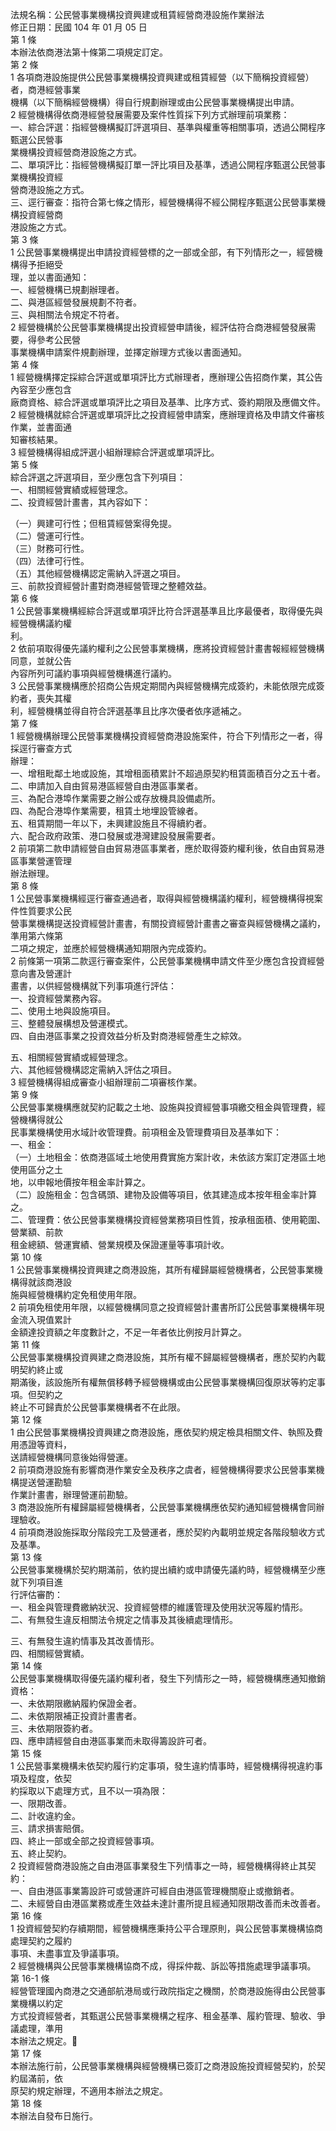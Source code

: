 法規名稱：公民營事業機構投資興建或租賃經營商港設施作業辦法  
修正日期：民國 104 年 01 月 05 日  
第 1 條  
本辦法依商港法第十條第二項規定訂定。  
第 2 條  
1 各項商港設施提供公民營事業機構投資興建或租賃經營（以下簡稱投資經營）者，商港經營事業  
機構（以下簡稱經營機構）得自行規劃辦理或由公民營事業機構提出申請。  
2 經營機構得依商港經營發展需要及案件性質採下列方式辦理前項業務：  
一、綜合評選：指經營機構擬訂評選項目、基準與權重等相關事項，透過公開程序甄選公民營事  
業機構投資經營商港設施之方式。  
二、單項評比：指經營機構擬訂單一評比項目及基準，透過公開程序甄選公民營事業機構投資經  
營商港設施之方式。  
三、逕行審查：指符合第七條之情形，經營機構得不經公開程序甄選公民營事業機構投資經營商  
港設施之方式。  
第 3 條  
1 公民營事業機構提出申請投資經營標的之一部或全部，有下列情形之一，經營機構得予拒絕受  
理，並以書面通知：  
一、經營機構已規劃辦理者。  
二、與港區經營發展規劃不符者。  
三、與相關法令規定不符者。  
2 經營機構於公民營事業機構提出投資經營申請後，經評估符合商港經營發展需要，得參考公民營  
事業機構申請案件規劃辦理，並擇定辦理方式後以書面通知。  
第 4 條  
1 經營機構擇定採綜合評選或單項評比方式辦理者，應辦理公告招商作業，其公告內容至少應包含  
廠商資格、綜合評選或單項評比之項目及基準、比序方式、簽約期限及應備文件。  
2 經營機構就綜合評選或單項評比之投資經營申請案，應辦理資格及申請文件審核作業，並書面通  
知審核結果。  
3 經營機構得組成評選小組辦理綜合評選或單項評比。  
第 5 條  
綜合評選之評選項目，至少應包含下列項目：  
一、相關經營實績或經營理念。  
二、投資經營計畫書，其內容如下：  


（一）興建可行性；但租賃經營案得免提。  
（二）營運可行性。  
（三）財務可行性。  
（四）法律可行性。  
（五）其他經營機構認定需納入評選之項目。  
三、前款投資經營計畫對商港經營管理之整體效益。  
第 6 條  
1 公民營事業機構經綜合評選或單項評比符合評選基準且比序最優者，取得優先與經營機構議約權  
利。  
2 依前項取得優先議約權利之公民營事業機構，應將投資經營計畫書報經經營機構同意，並就公告  
內容所列可議約事項與經營機構進行議約。  
3 公民營事業機構應於招商公告規定期間內與經營機構完成簽約，未能依限完成簽約者，喪失其權  
利，經營機構並得自符合評選基準且比序次優者依序遞補之。  
第 7 條  
1 經營機構辦理公民營事業機構投資經營商港設施案件，符合下列情形之一者，得採逕行審查方式  
辦理：  
一、增租毗鄰土地或設施，其增租面積累計不超過原契約租賃面積百分之五十者。  
二、申請加入自由貿易港區經營自由港區事業者。  
三、為配合港埠作業需要之辦公或存放機具設備處所。  
四、為配合港埠作業需要，租賃土地埋設管線者。  
五、租賃期間一年以下，未興建設施且不得續約者。  
六、配合政府政策、港口發展或港灣建設發展需要者。  
2 前項第二款申請經營自由貿易港區事業者，應於取得簽約權利後，依自由貿易港區事業營運管理  
辦法辦理。  
第 8 條  
1 公民營事業機構經逕行審查通過者，取得與經營機構議約權利，經營機構得視案件性質要求公民  
營事業機構提送投資經營計畫書，有關投資經營計畫書之審查與經營機構之議約，準用第六條第  
二項之規定，並應於經營機構通知期限內完成簽約。  
2 前條第一項第二款逕行審查案件，公民營事業機構申請文件至少應包含投資經營意向書及營運計  
畫書，以供經營機構就下列事項進行評估：  
一、投資經營業務內容。  
二、使用土地與設施項目。  
三、整體發展構想及營運模式。  
四、自由港區事業之投資效益分析及對商港經營產生之綜效。  


五、相關經營實績或經營理念。  
六、其他經營機構認定需納入評估之項目。  
3 經營機構得組成審查小組辦理前二項審核作業。  
第 9 條  
公民營事業機構應就契約記載之土地、設施與投資經營事項繳交租金與管理費，經營機構得就公  
民事業機構使用水域計收管理費。前項租金及管理費項目及基準如下：  
一、租金：  
（一）土地租金：依商港區域土地使用費實施方案計收，未依該方案訂定港區土地使用區分之土  
地，以申報地價按年租金率計算之。  
（二）設施租金：包含碼頭、建物及設備等項目，依其建造成本按年租金率計算之。  
二、管理費：依公民營事業機構投資經營業務項目性質，按承租面積、使用範圍、營業額、前款  
租金總額、營運實績、營業規模及保證運量等事項計收。  
第 10 條  
1 公民營事業機構投資興建之商港設施，其所有權歸屬經營機構者，公民營事業機構得就該商港設  
施與經營機構約定免租使用年限。  
2 前項免租使用年限，以經營機構同意之投資經營計畫書所訂公民營事業機構年現金流入現值累計  
金額達投資額之年度數計之，不足一年者依比例按月計算之。  
第 11 條  
公民營事業機構投資興建之商港設施，其所有權不歸屬經營機構者，應於契約內載明契約終止或  
期滿後，該設施所有權無償移轉予經營機構或由公民營事業機構回復原狀等約定事項。但契約之  
終止不可歸責於公民營事業機構者不在此限。  
第 12 條  
1 由公民營事業機構投資興建之商港設施，應依契約規定檢具相關文件、執照及費用憑證等資料，  
送請經營機構同意後始得營運。  
2 前項商港設施有影響商港作業安全及秩序之虞者，經營機構得要求公民營事業機構提送營運勘驗  
作業計畫書，辦理營運前勘驗。  
3 商港設施所有權歸屬經營機構者，公民營事業機構應依契約通知經營機構會同辦理驗收。  
4 前項商港設施採取分階段完工及營運者，應於契約內載明並規定各階段驗收方式及基準。  
第 13 條  
公民營事業機構於契約期滿前，依約提出續約或申請優先議約時，經營機構至少應就下列項目進  
行評估審酌：  
一、租金與管理費繳納狀況、投資經營標的維護管理及使用狀況等履約情形。  
二、有無發生違反相關法令規定之情事及其後續處理情形。  


三、有無發生違約情事及其改善情形。  
四、相關經營實績。  
第 14 條  
公民營事業機構取得優先議約權利者，發生下列情形之一時，經營機構應通知撤銷資格：  
一、未依期限繳納履約保證金者。  
二、未依期限補正投資計畫書者。  
三、未依期限簽約者。  
四、應申請經營自由港區事業而未取得籌設許可者。  
第 15 條  
1 公民營事業機構未依契約履行約定事項，發生違約情事時，經營機構得視違約事項及程度，依契  
約採取以下處理方式，且不以一項為限：  
一、限期改善。  
二、計收違約金。  
三、請求損害賠償。  
四、終止一部或全部之投資經營事項。  
五、終止契約。  
2 投資經營商港設施之自由港區事業發生下列情事之一時，經營機構得終止其契約：  
一、自由港區事業籌設許可或營運許可經自由港區管理機關廢止或撤銷者。  
二、未經營自由港區業務或產生效益未達計畫所提且經通知限期改善而未改善者。  
第 16 條  
1 投資經營契約存續期間，經營機構應秉持公平合理原則，與公民營事業機構協商處理契約之履約  
事項、未盡事宜及爭議事項。  
2 經營機構與公民營事業機構協商不成，得採仲裁、訴訟等措施處理爭議事項。  
第 16-1 條  
經營管理國內商港之交通部航港局或行政院指定之機關，於商港設施得由公民營事業機構以約定  
方式投資經營者，其甄選公民營事業機構之程序、租金基準、履約管理、驗收、爭議處理，準用  
本辦法之規定。￿  
第 17 條  
本辦法施行前，公民營事業機構與經營機構已簽訂之商港設施投資經營契約，於契約屆滿前，依  
原契約規定辦理，不適用本辦法之規定。  
第 18 條  
本辦法自發布日施行。  


